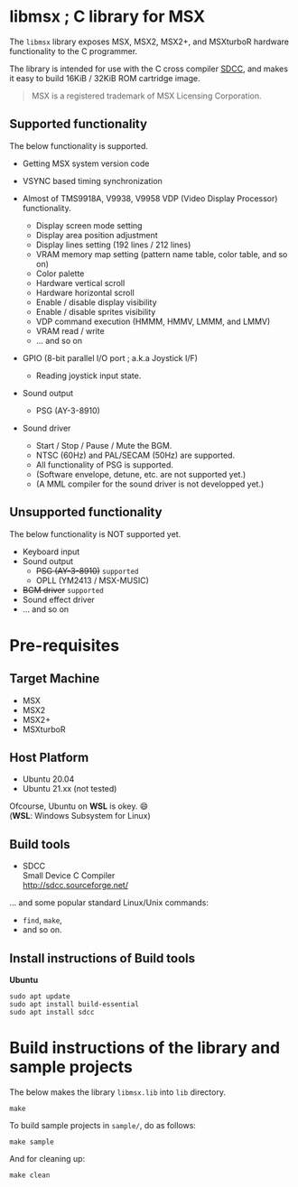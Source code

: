 # libmsx ; C library for MSX

The `libmsx` library exposes MSX, MSX2, MSX2+, and MSXturboR hardware
functionality to the C programmer.

The library is intended for use with the C cross compiler
[SDCC](http://sdcc.sourceforge.net/), and makes it easy to build 16KiB /
32KiB ROM cartridge image.

> MSX is a registered trademark of MSX Licensing Corporation.

## Supported functionality

The below functionality is supported.

  - Getting MSX system version code

  - VSYNC based timing synchronization

  - Almost of TMS9918A, V9938, V9958 VDP (Video Display Processor)
    functionality.
    
      - Display screen mode setting
      - Display area position adjustment
      - Display lines setting (192 lines / 212 lines)
      - VRAM memory map setting (pattern name table, color table, and so
        on)
      - Color palette
      - Hardware vertical scroll
      - Hardware horizontal scroll
      - Enable / disable display visibility
      - Enable / disable sprites visibility
      - VDP command execution (HMMM, HMMV, LMMM, and LMMV)
      - VRAM read / write
      - … and so on

  - GPIO (8-bit parallel I/O port ; a.k.a Joystick I/F)
    
      - Reading joystick input state.

  - Sound output
    
      - PSG (AY-3-8910)

  - Sound driver
    
      - Start / Stop / Pause / Mute the BGM.
      - NTSC (60Hz) and PAL/SECAM (50Hz) are supported.
      - All functionality of PSG is supported.
      - (Software envelope, detune, etc. are not supported yet.)
      - (A MML compiler for the sound driver is not developped yet.)

## Unsupported functionality

The below functionality is NOT supported yet.

  - Keyboard input
  - Sound output
      - ~~PSG (AY-3-8910)~~ `supported`
      - OPLL (YM2413 / MSX-MUSIC)
  - ~~BGM driver~~ `supported`
  - Sound effect driver
  - … and so on

# Pre-requisites

## Target Machine

  - MSX
  - MSX2
  - MSX2+
  - MSXturboR

## Host Platform

  - Ubuntu 20.04
  - Ubuntu 21.xx (not tested)

Ofcourse, Ubuntu on **WSL** is okey. :smile:  
(**WSL**: Windows Subsystem for Linux)

## Build tools

  - SDCC  
    Small Device C Compiler  
    <http://sdcc.sourceforge.net/>

… and some popular standard Linux/Unix commands:

  - `find`, `make`,
  - and so on.

## Install instructions of Build tools

**Ubuntu**

``` shell
sudo apt update
sudo apt install build-essential
sudo apt install sdcc
```

# Build instructions of the library and sample projects

The below makes the library `libmsx.lib` into `lib` directory.

``` shell
make
```

To build sample projects in `sample/`, do as follows:

``` shell
make sample
```

And for cleaning up:

``` shell
make clean
```
